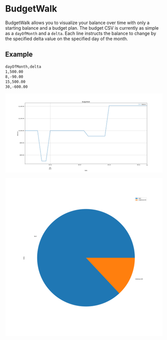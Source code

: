 # BudgetWalk

BudgetWalk allows you to visualize your balance over time with only a starting balance and a budget plan.  The budget CSV is currently as simple as a `dayOfMonth` and a `delta`.  Each line instructs the balance to change by the specified delta value on the specified day of the month.

## Example

```
dayOfMonth,delta
1,500.00
8,-90.00
15,500.00
30,-600.00
```

![BudgetGraph](graph.png)

![BudgetPieGraph](pie.graph.png)
